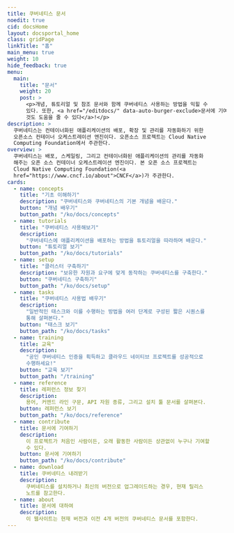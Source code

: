 ```yaml
---
title: 쿠버네티스 문서
noedit: true
cid: docsHome
layout: docsportal_home
class: gridPage
linkTitle: "홈"
main_menu: true
weight: 10
hide_feedback: true
menu:
  main:
    title: "문서"
    weight: 20
    post: >
      <p>개념, 튜토리얼 및 참조 문서와 함께 쿠버네티스 사용하는 방법을 익힐 수
      있다. 또한, <a href="/editdocs/" data-auto-burger-exclude>문서에 기여하는
      것도 도움을 줄 수 있다</a>!</p>
description: >
  쿠버네티스는 컨테이너화된 애플리케이션의 배포, 확장 및 관리를 자동화하기 위한
  오픈소스 컨테이너 오케스트레이션 엔진이다. 오픈소스 프로젝트는 Cloud Native
  Computing Foundation에서 주관한다.
overview: >
  쿠버네티스는 배포, 스케일링, 그리고 컨테이너화된 애플리케이션의 관리를 자동화
  해주는 오픈 소스 컨테이너 오케스트레이션 엔진이다. 본 오픈 소스 프로젝트는
  Cloud Native Computing Foundation(<a
  href="https://www.cncf.io/about">CNCF</a>)가 주관한다.
cards:
  - name: concepts
    title: "기초 이해하기"
    description: "쿠버네티스와 쿠버네티스의 기본 개념을 배운다."
    button: "개념 배우기"
    button_path: "/ko/docs/concepts"
  - name: tutorials
    title: "쿠버네티스 사용해보기"
    description:
      "쿠버네티스에 애플리케이션을 배포하는 방법을 튜토리얼을 따라하며 배운다."
    button: "튜토리얼 보기"
    button_path: "/ko/docs/tutorials"
  - name: setup
    title: "클러스터 구축하기"
    description: "보유한 자원과 요구에 맞게 동작하는 쿠버네티스를 구축한다."
    button: "쿠버네티스 구축하기"
    button_path: "/ko/docs/setup"
  - name: tasks
    title: "쿠버네티스 사용법 배우기"
    description:
      "일반적인 태스크와 이를 수행하는 방법을 여러 단계로 구성된 짧은 시퀀스를
      통해 살펴본다."
    button: "태스크 보기"
    button_path: "/ko/docs/tasks"
  - name: training
    title: 교육"
    description:
      "공인 쿠버네티스 인증을 획득하고 클라우드 네이티브 프로젝트를 성공적으로
      수행하세요!"
    button: "교육 보기"
    button_path: "/training"
  - name: reference
    title: 레퍼런스 정보 찾기
    description:
      용어, 커맨드 라인 구문, API 자원 종류, 그리고 설치 툴 문서를 살펴본다.
    button: 레퍼런스 보기
    button_path: "/ko/docs/reference"
  - name: contribute
    title: 문서에 기여하기
    description:
      이 프로젝트가 처음인 사람이든, 오래 활동한 사람이든 상관없이 누구나 기여할
      수 있다.
    button: 문서에 기여하기
    button_path: "/ko/docs/contribute"
  - name: download
    title: 쿠버네티스 내려받기
    description:
      쿠버네티스를 설치하거나 최신의 버전으로 업그레이드하는 경우, 현재 릴리스
      노트를 참고한다.
  - name: about
    title: 문서에 대하여
    description:
      이 웹사이트는 현재 버전과 이전 4개 버전의 쿠버네티스 문서를 포함한다.
---
```

